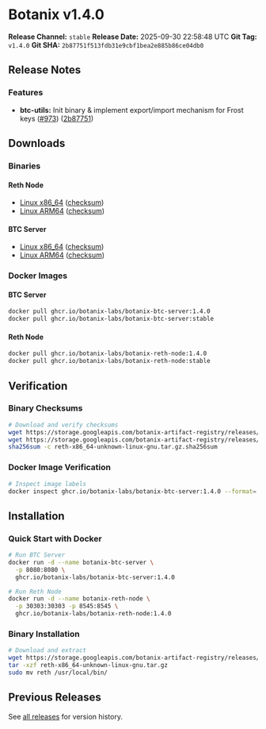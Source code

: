 # Botanix v1.4.0

**Release Channel:** `stable`
**Release Date:** 2025-09-30 22:58:48 UTC
**Git Tag:** `v1.4.0`
**Git SHA:** `2b87751f513fdb31e9cbf1bea2e885b86ce04db0`

## Release Notes


### Features

* **btc-utils:** Init binary & implement export/import mechanism for Frost keys ([#973](https://github.com/botanix-labs/Macbeth/issues/973)) ([2b87751](https://github.com/botanix-labs/Macbeth/commit/2b87751f513fdb31e9cbf1bea2e885b86ce04db0))


## Downloads

### Binaries

#### Reth Node
- [Linux x86_64](https://storage.googleapis.com/botanix-artifact-registry/releases/reth/stable/1.4.0/reth-x86_64-unknown-linux-gnu.tar.gz) ([checksum](https://storage.googleapis.com/botanix-artifact-registry/releases/reth/stable/1.4.0/reth-x86_64-unknown-linux-gnu.tar.gz.sha256sum))
- [Linux ARM64](https://storage.googleapis.com/botanix-artifact-registry/releases/reth/stable/1.4.0/reth-aarch64-unknown-linux-gnu.tar.gz) ([checksum](https://storage.googleapis.com/botanix-artifact-registry/releases/reth/stable/1.4.0/reth-aarch64-unknown-linux-gnu.tar.gz.sha256sum))

#### BTC Server
- [Linux x86_64](https://storage.googleapis.com/botanix-artifact-registry/releases/btc-server/stable/1.4.0/btc-server-x86_64-unknown-linux-gnu.tar.gz) ([checksum](https://storage.googleapis.com/botanix-artifact-registry/releases/btc-server/stable/1.4.0/btc-server-x86_64-unknown-linux-gnu.tar.gz.sha256sum))
- [Linux ARM64](https://storage.googleapis.com/botanix-artifact-registry/releases/btc-server/stable/1.4.0/btc-server-aarch64-unknown-linux-gnu.tar.gz) ([checksum](https://storage.googleapis.com/botanix-artifact-registry/releases/btc-server/stable/1.4.0/btc-server-aarch64-unknown-linux-gnu.tar.gz.sha256sum))

### Docker Images

#### BTC Server
```bash
docker pull ghcr.io/botanix-labs/botanix-btc-server:1.4.0
docker pull ghcr.io/botanix-labs/botanix-btc-server:stable
```

#### Reth Node
```bash
docker pull ghcr.io/botanix-labs/botanix-reth-node:1.4.0
docker pull ghcr.io/botanix-labs/botanix-reth-node:stable
```

## Verification

### Binary Checksums
```bash
# Download and verify checksums
wget https://storage.googleapis.com/botanix-artifact-registry/releases/reth/stable/1.4.0/reth-x86_64-unknown-linux-gnu.tar.gz
wget https://storage.googleapis.com/botanix-artifact-registry/releases/reth/stable/1.4.0/reth-x86_64-unknown-linux-gnu.tar.gz.sha256sum
sha256sum -c reth-x86_64-unknown-linux-gnu.tar.gz.sha256sum
```

### Docker Image Verification
```bash
# Inspect image labels
docker inspect ghcr.io/botanix-labs/botanix-btc-server:1.4.0 --format='{{.Config.Labels}}'
```

## Installation

### Quick Start with Docker
```bash
# Run BTC Server
docker run -d --name botanix-btc-server \
  -p 8080:8080 \
  ghcr.io/botanix-labs/botanix-btc-server:1.4.0

# Run Reth Node
docker run -d --name botanix-reth-node \
  -p 30303:30303 -p 8545:8545 \
  ghcr.io/botanix-labs/botanix-reth-node:1.4.0
```

### Binary Installation
```bash
# Download and extract
wget https://storage.googleapis.com/botanix-artifact-registry/releases/reth/stable/1.4.0/reth-x86_64-unknown-linux-gnu.tar.gz
tar -xzf reth-x86_64-unknown-linux-gnu.tar.gz
sudo mv reth /usr/local/bin/
```

## Previous Releases

See [all releases](../../README.md#releases) for version history.
